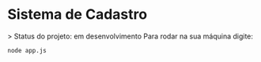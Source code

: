 <h1>Sistema de Cadastro</h1>
> Status do projeto: em desenvolvimento
Para rodar na sua máquina digite:

```
node app.js
```
<!-- :) -->